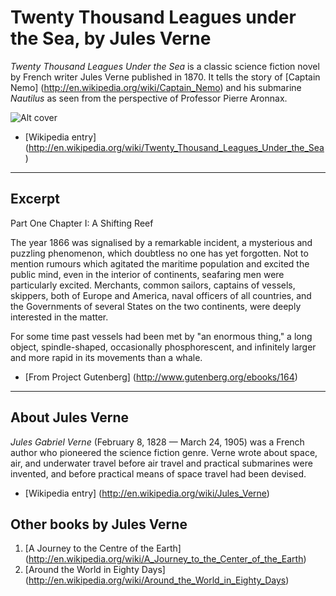 Twenty Thousand Leagues under the Sea, by Jules Verne
=======================================================

_Twenty Thousand Leagues Under the Sea_ is a classic science fiction novel 
by French writer Jules Verne published in 1870. It tells the story of [Captain 
Nemo] (http://en.wikipedia.org/wiki/Captain_Nemo) and his submarine _Nautilus_ as seen from the perspective of Professor Pierre 
Aronnax.

![Alt cover](http://upload.wikimedia.org/wikipedia/commons/4/4e/20000_title_0a.jpg)

-	[Wikipedia entry] (http://en.wikipedia.org/wiki/Twenty_Thousand_Leagues_Under_the_Sea)

* * *

Excerpt
-------

Part One
Chapter I: A Shifting Reef

The year 1866 was signalised by a remarkable incident, a mysterious and puzzling phenomenon, which doubtless no one has yet forgotten. Not to mention rumours which agitated the maritime population and excited the public mind, even in the interior of continents, seafaring men were particularly excited. Merchants, common sailors, captains of vessels, skippers, both of Europe and America, naval officers of all countries, and the Governments of several States on the two continents, were deeply interested in the matter.

For some time past vessels had been met by "an enormous thing," a long object, spindle-shaped, occasionally phosphorescent, and infinitely larger and more rapid in its movements than a whale.

-	[From Project Gutenberg] (http://www.gutenberg.org/ebooks/164)

* * *

About Jules Verne
-----------------

*Jules Gabriel Verne* (February 8, 1828 &#8212; March 24, 1905) was a French author who pioneered the science fiction genre. Verne wrote about space, air, and underwater travel before air travel and practical submarines were invented, and before practical means of space travel had been devised.

-	[Wikipedia entry] (http://en.wikipedia.org/wiki/Jules_Verne)

Other books by Jules Verne
--------------------------

1. 	[A Journey to the Centre of the Earth] (http://en.wikipedia.org/wiki/A_Journey_to_the_Center_of_the_Earth)
2.	[Around the World in Eighty Days] (http://en.wikipedia.org/wiki/Around_the_World_in_Eighty_Days)



